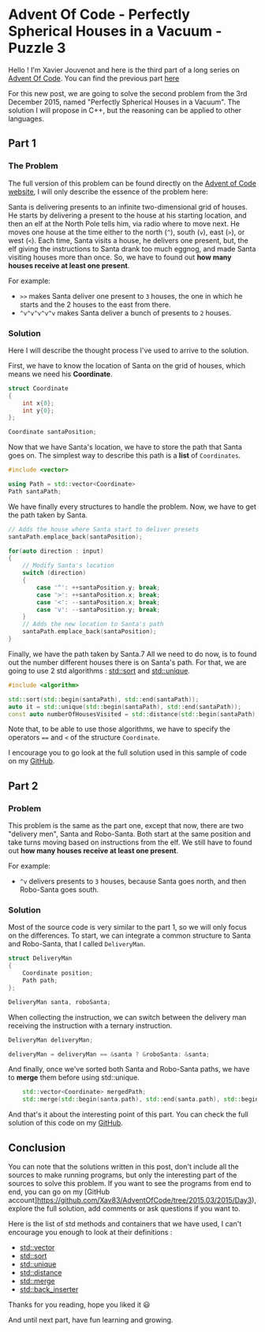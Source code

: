 # Advent Of Code - Perfectly Spherical Houses in a Vacuum - Puzzle 3

Hello ! I'm Xavier Jouvenot and here is the third part of a long series on [Advent Of Code](https://adventofcode.com). You can find the previous part [here](2019-06-07-AdventOfCode2015-Day2-I-Was-Told-There-Would-Be-No-Math.md)

For this new post, we are going to solve the second problem from the 3rd December 2015, named "Perfectly Spherical Houses in a Vacuum".
The solution I will propose in C++, but the reasoning can be applied to other languages.

## Part 1

### The Problem

The full version of this problem can be found directly on the [Advent of Code website](https://adventofcode.com/2015/day/3), I will only describe the essence of the problem here:

Santa is delivering presents to an infinite two-dimensional grid of houses.
He starts by delivering a present to the house at his starting location, and then an elf at the North Pole tells him, via radio where to move next. He moves one house at the time either to the north (`^`), south (`v`), east (`>`), or west (`<`). Each time, Santa visits a house, he delivers one present, but, the elf giving the instructions to Santa drank too much eggnog, and made Santa visiting houses more than once. So, we have to found out **how many houses receive at least one present**.

For example:
- `>>` makes Santa deliver one present to `3` houses, the one in which he starts and the 2 houses to the east from there.
- `^v^v^v^v^v` makes Santa deliver a bunch of presents to `2` houses.

### Solution

Here I will describe the thought process I've used to arrive to the solution.

First, we have to know the location of Santa on the grid of houses, which means we need his **Coordinate**.

```c++
struct Coordinate
{
    int x{0};
    int y{0};
};

Coordinate santaPosition;
```

Now that we have Santa's location, we have to store the path that Santa goes on.
The simplest way to describe this path is a **list** of `Coordinates`.

```c++
#include <vector>

using Path = std::vector<Coordinate>
Path santaPath;
```

We have finally every structures to handle the problem.
Now, we have to get the path taken by Santa.

```c++
// Adds the house where Santa start to deliver presets
santaPath.emplace_back(santaPosition);

for(auto direction : input)
{
    // Modify Santa's location
    switch (direction)
    {
        case '^': ++santaPosition.y; break;
        case '>': ++santaPosition.x; break;
        case '<': --santaPosition.x; break;
        case 'v': --santaPosition.y; break;
    }
    // Adds the new location to Santa's path
    santaPath.emplace_back(santaPosition);
}
```

Finally, we have the path taken by Santa.7
All we need to do now, is to found out the number different houses there is on Santa's path.
For that, we are going to use 2 std algorithms : [std::sort](https://en.cppreference.com/w/cpp/algorithm/sort) and [std::unique](https://en.cppreference.com/w/cpp/algorithm/unique).

```c++
#include <algorithm>

std::sort(std::begin(santaPath), std::end(santaPath));
auto it = std::unique(std::begin(santaPath), std::end(santaPath));
const auto numberOfHousesVisited = std::distance(std::begin(santaPath), it);
```

Note that, to be able to use those algorithms, we have to specify the operators `==` and `<` of the structure `Coordinate`.

I encourage you to go look at the full solution used in this sample of code on my [GitHub](https://github.com/Xav83/AdventOfCode/tree/2015.03/2015/Day3).

## Part 2

### Problem

This problem is the same as the part one, except that now, there are two "delivery men", Santa and Robo-Santa.
Both start at the same position and take turns moving based on instructions from the elf.
We still have to found out **how many houses receive at least one present**.

For example:
- `^v` delivers presents to `3` houses, because Santa goes north, and then Robo-Santa goes south.

### Solution

Most of the source code is very similar to the part 1, so we will only focus on the differences.
To start, we can integrate a common structure to Santa and Robo-Santa, that I called `DeliveryMan`.

```c++
struct DeliveryMan
{
    Coordinate position;
    Path path;
};

DeliveryMan santa, roboSanta;
```

When collecting the instruction, we can switch between the delivery man receiving the instruction with a ternary instruction.

```c++
DeliveryMan deliveryMan;

deliveryMan = deliveryMan == &santa ? &roboSanta: &santa;
```

And finally, once we've sorted both Santa and Robo-Santa paths, we have to **merge** them before using std::unique.

```c++
    std::vector<Coordinate> mergedPath;
    std::merge(std::begin(santa.path), std::end(santa.path), std::begin(roboSanta.path), std::end(roboSanta.path), std::back_inserter(mergedPath));
```

And that's it about the interesting point of this part. You can check the full solution of this code on my [GitHub](https://github.com/Xav83/AdventOfCode/tree/2015.03/2015/Day3).

## Conclusion

You can note that the solutions written in this post, don't include all the sources to make running programs, but only the interesting part of the sources to solve this problem.
If you want to see the programs from end to end, you can go on my [GitHub account]https://github.com/Xav83/AdventOfCode/tree/2015.03/2015/Day3), explore the full solution, add comments or ask questions if you want to.

Here is the list of std methods and containers that we have used, I can't encourage you enough to look at their definitions :

- [std::vector](https://en.cppreference.com/w/cpp/container/vector)
- [std::sort](https://en.cppreference.com/w/cpp/algorithm/sort)
- [std::unique](https://en.cppreference.com/w/cpp/algorithm/unique)
- [std::distance](https://en.cppreference.com/w/cpp/iterator/distance)
- [std::merge](https://en.cppreference.com/w/cpp/algorithm/merge)
- [std::back_inserter](https://en.cppreference.com/w/cpp/iterator/back_inserter)

Thanks for you reading, hope you liked it 😃

And until next part, have fun learning and growing.
